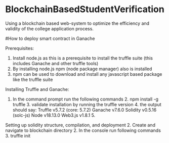 # BlockchainBasedStudentVerification
Using a blockchain based web-system to optimize the efficiency and validity of the college application process.

#How to deploy smart contract in Ganache

Prerequisites: 
1. Install node.js as this is a prerequisite to install the truffle suite (this includes Ganache and other truffle tools)
2. By installing node.js npm (node package manager) also is installed 
3. npm can be used to download and install any javascript based package like the truffle suite 

Installing Truffle and Ganache:
1. In the command prompt run the following commands 
   2. npm install -g truffle 
   3. validate installation by running the truffle version 
   4. the output should say:
      Truffle v5.7.2 (core: 5.7.2)
      Ganache v7.6.0
      Solidity v0.5.16 (solc-js)
      Node v18.13.0
      Web3.js v1.8.1
   5. 


Setting up solidity structure, compilation, and deployment 
2. Create and navigate to blockchain directory
2. In the console run following commands
   3. truffle init
   